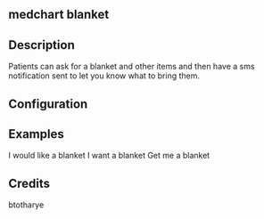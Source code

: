 ## medchart blanket


## Description 
Patients can ask for a blanket and other items and then have a sms notification sent to let you know what to bring them.

## Configuration


## Examples 
I would like a blanket
I want a blanket
Get me a blanket

## Credits 
btotharye
